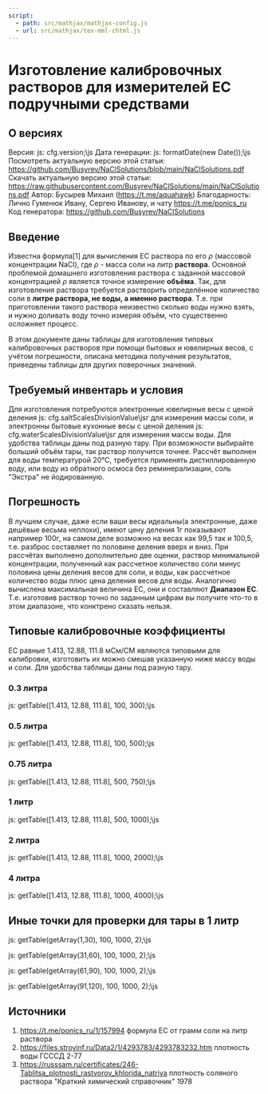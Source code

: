 ```yaml
---
script:
  - path: src/mathjax/mathjax-config.js
  - url: src/mathjax/tex-mml-chtml.js
---
```


# Изготовление калибровочных растворов для измерителей EC подручными средствами 

## О версиях

Версия: js: cfg.version;\js
Дата генерации: js: formatDate(new Date());\js
Посмотреть актуальную версию этой статьи: https://github.com/Busyrev/NaClSolutions/blob/main/NaClSolutions.pdf
Скачать актуальную версию этой статьи: https://raw.githubusercontent.com/Busyrev/NaClSolutions/main/NaClSolutions.pdf
Автор: Бусырев Михаил (https://t.me/aquahawk)
Благодарность: Лично Гуменюк Ивану, Сергею Иванову, и чату https://t.me/ponics_ru
Код генератора: https://github.com/Busyrev/NaClSolutions

## Введение

Известна формула[1] для вычисления EC раствора по его $\rho$ (массовой концентрации NaCl), где $\rho$ - масса соли на литр **раствора**.
Основной проблемой домашнего изготовления раствора с заданной массовой концентрацией $\rho$ является точное измерение **объёма**. Так, для изготовления раствора требуется растворить определённое количество соли в **литре раствора, не воды, а именно раствора**. Т.е. при приготовлении такого раствора неизвестно сколько воды нужно взять, и нужно доливать воду точно измеряя объём, что существенно осложняет процесс. 

В этом документе даны таблицы для изготовления типовых калибровочных растворов при помощи бытовых и ювелирных весов, с учётом погрешности, описана методика получения результатов, приведены таблицы для других поверочных значений.

## Требуемый инвентарь и условия

Для изготовления потребуются электронные ювелирные весы с ценой деления js: cfg.saltScalesDivisionValue\jsг для измерения массы соли, и электронны бытовые кухонные весы с ценой деления js: cfg.waterScalesDivisionValue\jsг для измерения массы воды. Для удобства таблицы даны под разную тару. При возможности выбирайте больший объём тары, так раствор получится точнее. Рассчёт выполнен для воды температурой 20°С, требуется применять дистиллированную воду, или воду из обратного осмоса без реминерализации, соль "Экстра" не йодированную.

## Погрешность

В лучшем случае, даже если ваши весы идеальны(а электронные, даже дешёвые весьма неплохи), имеют цену деления 1г показывают например 100г, на самом деле возможно на весах как 99,5 так и 100,5, т.е. разброс составляет по половине деления вверх и вниз. При рассчётах выполнено дополнительно две оценки, раствор минимальной концентрации, полученный как рассчетное количество соли минус половина цены деления весов для соли, и воды, как рассчетное количество воды плюс цена деления весов для воды. Аналогично вычислена максимальная величина EC, они и составляют **Диапазон EC**. Т.е. изготовив раствор точно по заданным цифрам вы получите что-то в этом диапазоне, что конктрено сказать нельзя.
<div class="page-break"></div>

## Типовые калибровочные коэффициенты

EC равные 1.413, 12.88, 111.8 мСм/СМ являются типовыми для калибровки, изготовить их можно смешав указанную ниже массу воды и соли. Для удобства таблицы даны под разную тару.

<div>

### 0.3 литра
js: getTable([1.413, 12.88, 111.8], 100, 300);\js
</div>

<div>

### 0.5 литра
js: getTable([1.413, 12.88, 111.8], 100, 500);\js
</div>
<div>

### 0.75 литра
js: getTable([1.413, 12.88, 111.8], 500, 750);\js
</div>
<div>

### 1 литр
js: getTable([1.413, 12.88, 111.8], 500, 1000);\js
</div>
<div>

### 2 литра
js: getTable([1.413, 12.88, 111.8], 1000, 2000);\js
</div>
<div>

### 4 литра
js: getTable([1.413, 12.88, 111.8], 1000, 4000);\js
</div>

<div class="page-break"></div>
<div>

## Иные точки для проверки для тары в 1 литр
js: getTable(getArray(1,30), 100, 1000, 2);\js
</div>
<div>

js: getTable(getArray(31,60), 100, 1000, 2);\js
</div>
<div>

js: getTable(getArray(61,90), 100, 1000, 2);\js
</div>
<div>

js: getTable(getArray(91,120), 100, 1000, 2);\js
</div>
<div class="page-break"></div>


## Источники
1. https://t.me/ponics_ru/1/157994	формула EC от грамм соли на литр раствора	
2. https://files.stroyinf.ru/Data2/1/4293783/4293783232.htm	плотность воды	ГСССД 2-77
3. https://russsam.ru/certificates/246-Tablitsa_plotnosti_rastvorov_khlorida_natriya	плотность соляного раствора	"Краткий химический справочник" 1978